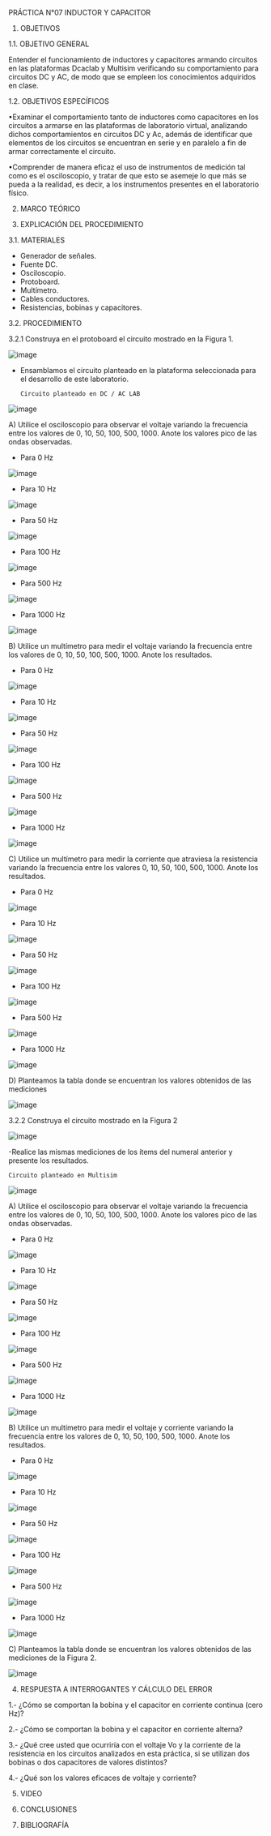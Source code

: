 PRÁCTICA N°07 INDUCTOR Y CAPACITOR

1. OBJETIVOS

1.1. OBJETIVO GENERAL

Entender el funcionamiento de inductores y capacitores armando circuitos en las plataformas Dcaclab y Multisim verificando su comportamiento para circuitos DC y AC, de modo que se empleen los conocimientos adquiridos en clase.


1.2. OBJETIVOS ESPECÍFICOS

•Examinar el comportamiento tanto de inductores como capacitores en los circuitos a armarse en las plataformas de laboratorio virtual, analizando dichos comportamientos en circuitos DC y Ac, además de identificar que elementos de los circuitos se encuentran en serie y en paralelo a fin de armar correctamente el circuito. 

•Comprender de manera eficaz el uso de instrumentos de medición tal como es el osciloscopio, y tratar de que esto se asemeje lo que más se pueda a la realidad, es decir, a los instrumentos presentes en el laboratorio físico. 

2. MARCO TEÓRICO

3. EXPLICACIÓN DEL PROCEDIMIENTO

3.1. MATERIALES

-	Generador de señales.
-	Fuente DC.
-	Osciloscopio.
-	Protoboard.
-	Multímetro.
-	Cables conductores.
-	Resistencias, bobinas y capacitores.

3.2. PROCEDIMIENTO

3.2.1 Construya en el protoboard el circuito mostrado en la Figura 1.

![image](https://user-images.githubusercontent.com/94008521/153513774-717f0ce4-bff3-4c0e-9765-107723da170c.png)

- Ensamblamos el circuito planteado en la plataforma seleccionada para el desarrollo de este laboratorio.

      Circuito planteado en DC / AC LAB

![image](https://user-images.githubusercontent.com/94008521/153513869-79c72643-e3ad-4fc0-a847-84cece746b6e.png)

A) Utilice el osciloscopio para observar el voltaje variando la frecuencia entre los valores de 0, 10, 50, 100, 500, 1000. Anote los valores pico de las ondas observadas.

- Para 0 Hz

![image](https://user-images.githubusercontent.com/94008521/153513977-b252fd3f-6119-45f0-9bea-b92b1fde9ad0.png)

- Para 10 Hz

![image](https://user-images.githubusercontent.com/94008521/153514004-5de2dbba-8fe5-4a21-9bf4-72021f4b6a2d.png)

- Para 50 Hz

![image](https://user-images.githubusercontent.com/94008521/153514038-ade2adf7-f8c3-4d33-bfaf-f733a088607e.png)

- Para 100 Hz

![image](https://user-images.githubusercontent.com/94008521/153514073-c96a0db9-1bf2-4b47-b1ac-ab789cd48eb8.png)

- Para 500 Hz

![image](https://user-images.githubusercontent.com/94008521/153514187-a83f2859-9163-4738-8c48-c9c0c2af7106.png)

- Para 1000 Hz

![image](https://user-images.githubusercontent.com/94008521/153514227-026fe0cb-7ac3-4c18-b58c-e69a3b3e72f3.png)

B) Utilice un multímetro para medir el voltaje variando la frecuencia entre los valores de 0, 10, 50, 100, 500, 1000. Anote los resultados.

- Para 0 Hz

![image](https://user-images.githubusercontent.com/94008521/153514369-db164efd-7365-4f79-a7ce-6cf5d4807877.png)

- Para 10 Hz

![image](https://user-images.githubusercontent.com/94008521/153514398-6b8e6a7e-bcef-48a5-ab80-7e92c50aad33.png)

- Para 50 Hz

![image](https://user-images.githubusercontent.com/94008521/153514420-9079d31f-1f01-4e91-b91e-4781727fc93d.png)

- Para 100 Hz

![image](https://user-images.githubusercontent.com/94008521/153514479-a701b607-fd19-4fd3-b647-310bfbcb8c93.png)

- Para 500 Hz

![image](https://user-images.githubusercontent.com/94008521/153514529-84461a1a-4469-4f75-9e87-407df1284472.png)

- Para 1000 Hz

![image](https://user-images.githubusercontent.com/94008521/153514569-6692e648-49a3-4b9d-a805-64367329a76b.png)

C) Utilice un multímetro para medir la corriente que atraviesa la resistencia variando la frecuencia entre los valores 0, 10, 50, 100, 500, 1000. Anote los resultados.

- Para 0 Hz

![image](https://user-images.githubusercontent.com/94008521/153518259-e6835874-5579-4d6b-8a11-f6762aec8bef.png)

- Para 10 Hz

![image](https://user-images.githubusercontent.com/94008521/153518278-75cc7e40-2974-4cd4-a126-27130163b675.png)

- Para 50 Hz

![image](https://user-images.githubusercontent.com/94008521/153518307-98d60552-5db8-4a0b-94a0-d1e461f4d147.png)

- Para 100 Hz

![image](https://user-images.githubusercontent.com/94008521/153518334-1afa7848-c562-435a-a2f8-aeffc51f5408.png)

- Para 500 Hz

![image](https://user-images.githubusercontent.com/94008521/153518359-6ce204e4-010d-42fb-ab5e-9d552320f42a.png)

- Para 1000 Hz

![image](https://user-images.githubusercontent.com/94008521/153518382-26a8c490-9b16-4298-a916-e6896f87d463.png)

D) Planteamos la tabla donde se encuentran los valores obtenidos de las mediciones

![image](https://user-images.githubusercontent.com/94008521/153518543-caa71eb1-5783-4ede-9aac-be2580e6cedf.png)

 3.2.2 Construya el circuito mostrado en la Figura 2

   ![image](https://user-images.githubusercontent.com/93415377/153537037-80f53215-7a5d-4b3b-9df6-928c45089acb.png)

-Realice las mismas mediciones de los ítems del numeral anterior y presente los resultados.

    Circuito planteado en Multisim
    
 ![image](https://user-images.githubusercontent.com/93415377/153537870-21c9417c-70b1-4e12-9f6b-afd25fca8865.png)


A) Utilice el osciloscopio para observar el voltaje variando la frecuencia entre los valores de 0, 10, 50, 100, 500, 1000. Anote los valores pico de las ondas observadas.

- Para 0 Hz

![image](https://user-images.githubusercontent.com/93415377/153537302-2734f45d-aba9-4449-af80-f1094e471591.png)

- Para 10 Hz

![image](https://user-images.githubusercontent.com/93415377/153537311-46a79a9a-a872-4199-a4ff-6c58699b3b45.png)

- Para 50 Hz

![image](https://user-images.githubusercontent.com/93415377/153537323-d797ad17-c8a2-4a90-ace1-80930a7827e2.png)

- Para 100 Hz

![image](https://user-images.githubusercontent.com/93415377/153537336-b376785a-e249-468b-a595-39906e11c66f.png)

- Para 500 Hz

![image](https://user-images.githubusercontent.com/93415377/153537348-eb8a930e-c642-40aa-9217-3b7f0a320999.png)

- Para 1000 Hz

![image](https://user-images.githubusercontent.com/93415377/153537356-36cf12b9-ef11-4d24-96c0-3ceb3c662212.png)

B) Utilice un multímetro para medir el voltaje y corriente variando la frecuencia entre los valores de 0, 10, 50, 100, 500, 1000. Anote los resultados.

- Para 0 Hz

![image](https://user-images.githubusercontent.com/93415377/153537469-f72486d9-4c42-482b-a266-7cc51ecd5559.png)

- Para 10 Hz

![image](https://user-images.githubusercontent.com/93415377/153537476-e507ad79-a744-4842-a868-b1968f7f4ccb.png)

- Para 50 Hz

![image](https://user-images.githubusercontent.com/93415377/153537480-d9d2eff7-b826-4143-a133-2a47b41160a2.png)



- Para 100 Hz

![image](https://user-images.githubusercontent.com/93415377/153537490-5bec0cc4-a2f1-4c9e-9866-5e0c731e860f.png)

- Para 500 Hz

![image](https://user-images.githubusercontent.com/93415377/153537498-83363779-645a-44e5-a6c5-57b138c52fe2.png)

- Para 1000 Hz

![image](https://user-images.githubusercontent.com/93415377/153537513-4a3993ce-7653-4977-9e7e-e3b58d80cfcd.png)

C) Planteamos la tabla donde se encuentran los valores obtenidos de las mediciones de la Figura 2.

![image](https://user-images.githubusercontent.com/93415377/153537554-705f8be1-769d-4631-86aa-443e6ca5a9c5.png)


4. RESPUESTA A INTERROGANTES Y CÁLCULO DEL ERROR

1.- ¿Cómo se comportan la bobina y el capacitor en corriente continua (cero Hz)?

2.- ¿Cómo se comportan la bobina y el capacitor en corriente alterna?

3.- ¿Qué cree usted que ocurriría con el voltaje Vo y la corriente de la resistencia en los circuitos analizados en esta práctica, si se utilizan dos bobinas o dos capacitores de valores distintos?

4.- ¿Qué son los valores eficaces de voltaje y corriente?


5. VIDEO

6. CONCLUSIONES

7. BIBLIOGRAFÍA
